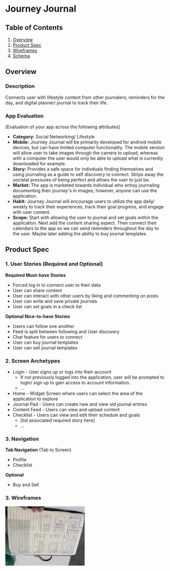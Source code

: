 # Journey Journal

## Table of Contents
1. [Overview](#Overview)
1. [Product Spec](#Product-Spec)
1. [Wireframes](#Wireframes)
2. [Schema](#Schema)

## Overview
### Description
Connects user with lifestyle content from other journalers, reminders for the day, and digital planner/ journal to track their life.

### App Evaluation
[Evaluation of your app across the following attributes]
- **Category:** Social Networking/ Lifestyle
- **Mobile:** Journey Journal will be primarily developed for android mobile devices, but can have limited computer functionality. The mobile version will allow user to take images through the camera to upload, whereas with a computer the user would only be able to upload what is currently downloaded for example.
- **Story:** Provides a safe space for indivduals finding themselves and using journaling as a guide to self discovery to connect. Strips away the societal pressures of being perfect and allows the user to just be.
- **Market:** The app is marketed towards individual who enhoy journaling documenting their journey's in images; however, anyone can use the application.
- **Habit:** Journey Journal will encourage users to utilize the app daily/ weekly to track their experiences, track their goal progress, and engage with user content.
- **Scope:** Start with allowing the user to journal and set goals within the application. Next add the content sharing aspect. Then connect their calendars to the app so we can send reminders throughout the day to the user. Maybe later adding the ability to buy journal templates.

## Product Spec

### 1. User Stories (Required and Optional)

**Required Must-have Stories**

* Forced log in to connect user to their data
* User can share content 
* User can interact with other users by liking and commenting on posts
* User can write and save private journals
* User can set goals in a check list 

**Optional Nice-to-have Stories**

* Users can follow one another
* Feed is split between following and User discovery
* Chat feature for users to connect
* User can buy journal templates
* User can sell journal templates


### 2. Screen Archetypes

* Login - User signs up or logs into their account
   * If not previously logged into the application, user will be prompted to login/ sign up to gain access to account information.
   * ...
* Home - Widget Screen where users can select the area of the application to explore
* Journal Pad - Users can create new and view old journal entries
* Content Feed - Users can view and upload content 
* Checklist - Users can view and edit their schedule and goals
   * [list associated required story here]
   * ...

### 3. Navigation

**Tab Navigation** (Tab to Screen)

* Profile
* Checklist

**Optional**

* Buy and Sell

### 3. Wireframes 

<img src="https://github.com/shaniyaclement/FBU-JourneyJournal/raw/master/Wireframes.jpg" width="250" />

